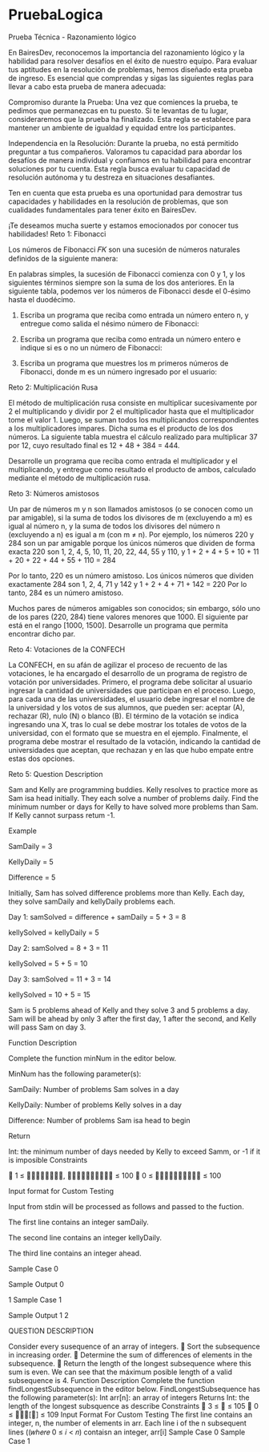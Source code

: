 ﻿# PruebaLogica


Prueba Técnica - Razonamiento lógico

En BairesDev, reconocemos la importancia del razonamiento lógico y la habilidad para resolver
desafíos en el éxito de nuestro equipo. Para evaluar tus aptitudes en la resolución de problemas,
hemos diseñado esta prueba de ingreso. Es esencial que comprendas y sigas las siguientes reglas
para llevar a cabo esta prueba de manera adecuada:

Compromiso durante la Prueba: Una vez que comiences la prueba, te pedimos que permanezcas
en tu puesto. Si te levantas de tu lugar, consideraremos que la prueba ha finalizado. Esta regla se
establece para mantener un ambiente de igualdad y equidad entre los participantes.

Independencia en la Resolución: Durante la prueba, no está permitido preguntar a tus compañeros.
Valoramos tu capacidad para abordar los desafíos de manera individual y confiamos en tu habilidad
para encontrar soluciones por tu cuenta. Esta regla busca evaluar tu capacidad de resolución
autónoma y tu destreza en situaciones desafiantes.

Ten en cuenta que esta prueba es una oportunidad para demostrar tus capacidades y habilidades
en la resolución de problemas, que son cualidades fundamentales para tener éxito en BairesDev.

¡Te deseamos mucha suerte y estamos emocionados por conocer tus habilidades!
Reto 1: Fibonacci

Los números de Fibonacci 𝐹𝐾 son una sucesión de números naturales definidos de la siguiente
manera:

En palabras simples, la sucesión de Fibonacci comienza con 0 y 1, y los siguientes términos siempre
son la suma de los dos anteriores.
En la siguiente tabla, podemos ver los números de Fibonacci desde el 0-ésimo hasta el duodécimo.

1. Escriba un programa que reciba como entrada un número entero n, y entregue como salida el nésimo número de Fibonacci:

2. Escriba un programa que reciba como entrada un número entero e indique si es o no un número
de Fibonacci:

3. Escriba un programa que muestres los m primeros números de Fibonacci, donde m es un número
ingresado por el usuario:


Reto 2: Multiplicación Rusa


El método de multiplicación rusa consiste en multiplicar sucesivamente por 2 el multiplicando y
dividir por 2 el multiplicador hasta que el multiplicador tome el valor 1.
Luego, se suman todos los multiplicandos correspondientes a los multiplicadores impares.
Dicha suma es el producto de los dos números. La siguiente tabla muestra el cálculo realizado para
multiplicar 37 por 12, cuyo resultado final es 12 + 48 + 384 = 444.

Desarrolle un programa que reciba como entrada el multiplicador y el multiplicando, y entregue
como resultado el producto de ambos, calculado mediante el método de multiplicación rusa.


Reto 3: Números amistosos


Un par de números m y n son llamados amistosos (o se conocen como un par amigable), si la suma
de todos los divisores de m (excluyendo a m) es igual al número n, y la suma de todos los divisores
del número n (excluyendo a n) es igual a m (con m ≠ n).
Por ejemplo, los números 220 y 284 son un par amigable porque los únicos números que dividen
de forma exacta 220 son 1, 2, 4, 5, 10, 11, 20, 22, 44, 55 y 110, y 1 + 2 + 4 + 5 + 10 + 11 + 20 + 22 +
44 + 55 + 110 = 284

Por lo tanto, 220 es un número amistoso. Los únicos números que dividen exactamente 284 son 1,
2, 4, 71 y 142 y 1 + 2 + 4 + 71 + 142 = 220
Por lo tanto, 284 es un número amistoso.

Muchos pares de números amigables son conocidos; sin embargo, sólo uno de los pares (220, 284)
tiene valores menores que 1000. El siguiente par está en el rango [1000, 1500].
Desarrolle un programa que permita encontrar dicho par.


Reto 4: Votaciones de la CONFECH


La CONFECH, en su afán de agilizar el proceso de recuento de las votaciones, le ha encargado el
desarrollo de un programa de registro de votación por universidades.
Primero, el programa debe solicitar al usuario ingresar la cantidad de universidades que participan
en el proceso.
Luego, para cada una de las universidades, el usuario debe ingresar el nombre de la universidad y
los votos de sus alumnos, que pueden ser: aceptar (A), rechazar (R), nulo (N) o blanco (B). El término
de la votación se indica ingresando una X, tras lo cual se debe mostrar los totales de votos de la
universidad, con el formato que se muestra en el ejemplo.
Finalmente, el programa debe mostrar el resultado de la votación, indicando la cantidad de
universidades que aceptan, que rechazan y en las que hubo empate entre estas dos opciones.


Reto 5: Question Description


Sam and Kelly are programming buddies. Kelly resolves to practice more as Sam isa head initially.
They each solve a number of problems daily. Find the mínimum number or days for Kelly to have
solved more problems than Sam. If Kelly cannot surpass retum -1.

Example

SamDaily = 3

KellyDaily = 5

Difference = 5

Initially, Sam has solved difference problems more than Kelly. Each day, they solve samDaily and
kellyDaily problems each.

Day 1: samSolved = difference + samDaily = 5 + 3 = 8

kellySolved = kellyDaily = 5

Day 2: samSolved = 8 + 3 = 11

kellySolved = 5 + 5 = 10

Day 3: samSolved = 11 + 3 = 14

kellySolved = 10 + 5 = 15

Sam is 5 problems ahead of Kelly and they solve 3 and 5 problems a day. Sam will be ahead by only
3 after the first day, 1 after the second, and Kelly will pass Sam on day 3.

Function Description

Complete the function minNum in the editor below.

MinNum has the following parameter(s):

SamDaily: Number of problems Sam solves in a day

KellyDaily: Number of problems Kelly solves in a day

Difference: Number of problems Sam isa head to begin

Return

Int: the minimum number of days needed by Kelly to exceed Samm, or -1 if it is imposible
Constraints

 1 ≤ 𝑠𝑎𝑚𝐷𝑎𝑖𝑙𝑦, 𝑘𝑒𝑙𝑙𝑦𝐷𝑎𝑖𝑙𝑦 ≤ 100
 0 ≤ 𝑑𝑖𝑓𝑓𝑒𝑟𝑒𝑛𝑐𝑒 ≤ 100

Input format for Custom Testing

Input from stdin will be processed as follows and passed to the fuction.

The first line contains an integer samDaily.

The second line contains an integer kellyDaily.

The third line contains an integer ahead.

Sample Case 0

Sample Output 0

1
Sample Case 1

Sample Output 1
2


QUESTION DESCRIPTION


Consider every susequence of an array of integers.
 Sort the subsequence in increasing order.
 Determine the sum of differences of elements in the subsequence.
 Return the length of the longest subsequence where this sum is even.
We can see that the máximum posible length of a valid subsequence is 4.
Function Description
Complete the function findLongestSubsequence in the editor below.
FindLongestSubsequence has the following parameter(s):
Int arr[n]: an array of integers
Returns
Int: the length of the longest subsquence as describe
Constraints
 3 ≤ 𝑛 ≤ 105
 0 ≤ 𝑎𝑟𝑟[𝑖] ≤ 109
Input Format For Custom Testing
The first line contains an integer, n, the number of elements in arr.
Each line i of the n subsequent lines ((𝑤ℎ𝑒𝑟𝑒 0 ≤ 𝑖 < 𝑛) contaisn an integer, arr[i]
Sample Case 0
Sample Case 1
